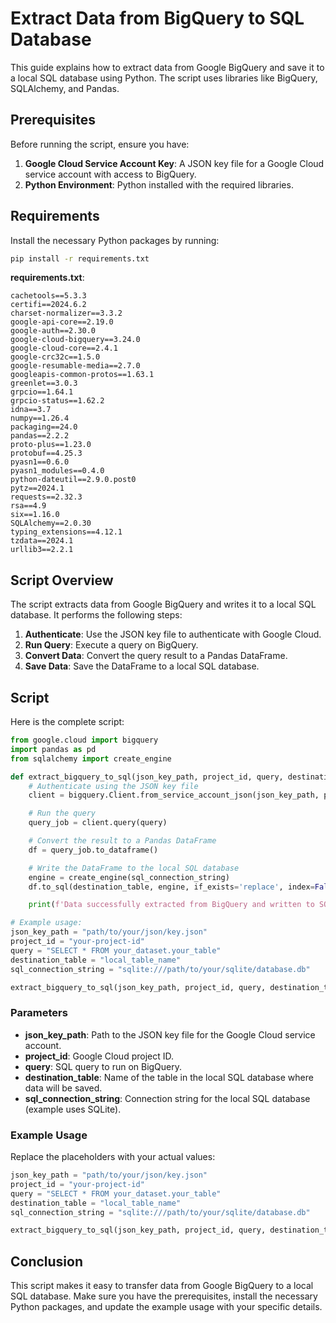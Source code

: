 # Extract Data from BigQuery to SQL Database

This guide explains how to extract data from Google BigQuery and save it to a local SQL database using Python. The script uses libraries like BigQuery, SQLAlchemy, and Pandas.

## Prerequisites

Before running the script, ensure you have:
1. **Google Cloud Service Account Key**: A JSON key file for a Google Cloud service account with access to BigQuery.
2. **Python Environment**: Python installed with the required libraries.

## Requirements

Install the necessary Python packages by running:
```sh
pip install -r requirements.txt
```

**requirements.txt**:
```
cachetools==5.3.3
certifi==2024.6.2
charset-normalizer==3.3.2
google-api-core==2.19.0
google-auth==2.30.0
google-cloud-bigquery==3.24.0
google-cloud-core==2.4.1
google-crc32c==1.5.0
google-resumable-media==2.7.0
googleapis-common-protos==1.63.1
greenlet==3.0.3
grpcio==1.64.1
grpcio-status==1.62.2
idna==3.7
numpy==1.26.4
packaging==24.0
pandas==2.2.2
proto-plus==1.23.0
protobuf==4.25.3
pyasn1==0.6.0
pyasn1_modules==0.4.0
python-dateutil==2.9.0.post0
pytz==2024.1
requests==2.32.3
rsa==4.9
six==1.16.0
SQLAlchemy==2.0.30
typing_extensions==4.12.1
tzdata==2024.1
urllib3==2.2.1
```

## Script Overview

The script extracts data from Google BigQuery and writes it to a local SQL database. It performs the following steps:

1. **Authenticate**: Use the JSON key file to authenticate with Google Cloud.
2. **Run Query**: Execute a query on BigQuery.
3. **Convert Data**: Convert the query result to a Pandas DataFrame.
4. **Save Data**: Save the DataFrame to a local SQL database.

## Script

Here is the complete script:

```python
from google.cloud import bigquery
import pandas as pd
from sqlalchemy import create_engine

def extract_bigquery_to_sql(json_key_path, project_id, query, destination_table, sql_connection_string):
    # Authenticate using the JSON key file
    client = bigquery.Client.from_service_account_json(json_key_path, project=project_id)

    # Run the query
    query_job = client.query(query)

    # Convert the result to a Pandas DataFrame
    df = query_job.to_dataframe()

    # Write the DataFrame to the local SQL database
    engine = create_engine(sql_connection_string)
    df.to_sql(destination_table, engine, if_exists='replace', index=False)

    print(f'Data successfully extracted from BigQuery and written to SQL table "{destination_table}".')

# Example usage:
json_key_path = "path/to/your/json/key.json"
project_id = "your-project-id"
query = "SELECT * FROM your_dataset.your_table"
destination_table = "local_table_name"
sql_connection_string = "sqlite:///path/to/your/sqlite/database.db"

extract_bigquery_to_sql(json_key_path, project_id, query, destination_table, sql_connection_string)
```

### Parameters

- **json_key_path**: Path to the JSON key file for the Google Cloud service account.
- **project_id**: Google Cloud project ID.
- **query**: SQL query to run on BigQuery.
- **destination_table**: Name of the table in the local SQL database where data will be saved.
- **sql_connection_string**: Connection string for the local SQL database (example uses SQLite).

### Example Usage

Replace the placeholders with your actual values:

```python
json_key_path = "path/to/your/json/key.json"
project_id = "your-project-id"
query = "SELECT * FROM your_dataset.your_table"
destination_table = "local_table_name"
sql_connection_string = "sqlite:///path/to/your/sqlite/database.db"

extract_bigquery_to_sql(json_key_path, project_id, query, destination_table, sql_connection_string)
```

## Conclusion

This script makes it easy to transfer data from Google BigQuery to a local SQL database. Make sure you have the prerequisites, install the necessary Python packages, and update the example usage with your specific details.

